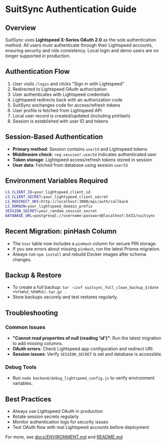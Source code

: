 # SuitSync Authentication Guide

## Overview

SuitSync uses **Lightspeed X-Series OAuth 2.0** as the sole authentication method. All users must authenticate through their Lightspeed accounts, ensuring security and role consistency. Local login and demo users are no longer supported in production.

## Authentication Flow
1. User visits `/login` and clicks "Sign in with Lightspeed"
2. Redirected to Lightspeed OAuth authorization
3. User authenticates with Lightspeed credentials
4. Lightspeed redirects back with an authorization code
5. SuitSync exchanges code for access/refresh tokens
6. User profile is fetched from Lightspeed API
7. Local user record is created/updated (including pinHash)
8. Session is established with user ID and tokens

## Session-Based Authentication
- **Primary method**: Session contains `userId` and Lightspeed tokens
- **Middleware check**: `req.session?.userId` indicates authenticated user
- **Token storage**: Lightspeed access/refresh tokens stored in session
- **User data**: Fetched from database using session `userId`

## Environment Variables Required

```bash
LS_CLIENT_ID=your_lightspeed_client_id
LS_CLIENT_SECRET=your_lightspeed_client_secret
LS_REDIRECT_URI=http://localhost:3000/api/auth/callback
LS_DOMAIN=your_lightspeed_domain_prefix
SESSION_SECRET=your_random_session_secret
DATABASE_URL=postgresql://username:password@localhost:5432/suitsync
```

## Recent Migration: pinHash Column
- The `User` table now includes a `pinHash` column for secure PIN storage.
- If you see errors about missing `pinHash`, run the latest Prisma migration.
- Always run `npm install` and rebuild Docker images after schema changes.

## Backup & Restore
- To create a full backup: `tar -czvf suitsync_full_clean_backup_$(date +%Y%m%d_%H%M%S).tar.gz .`
- Store backups securely and test restores regularly.

## Troubleshooting

### Common Issues
- **"Cannot read properties of null (reading 'id')"**: Run the latest migration to add missing columns.
- **OAuth errors**: Check Lightspeed app configuration and redirect URI.
- **Session issues**: Verify `SESSION_SECRET` is set and database is accessible.

### Debug Tools
- Run `node backend/debug_lightspeed_config.js` to verify environment variables.

## Best Practices
- Always use Lightspeed OAuth in production
- Rotate session secrets regularly
- Monitor authentication logs for security issues
- Test OAuth flow with real Lightspeed accounts before deployment

For more, see [docs/ENVIRONMENT.md](ENVIRONMENT.md) and [README.md](../README.md)
